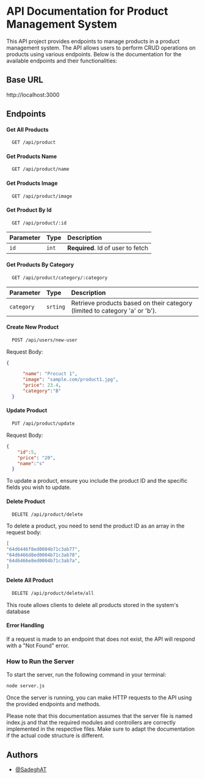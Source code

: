 # API Documentation for Product Management System

This API project provides endpoints to manage products in a product management system. The API allows users to perform CRUD operations on products using various endpoints. Below is the documentation for the available endpoints and their functionalities:

## Base URL

http://localhost:3000

## Endpoints

#### Get All Products

```bash
  GET /api/product
```

#### Get Products Name

```bash
  GET /api/product/name
```

#### Get Products Image

```bash
  GET /api/product/image
```

#### Get Product By Id

```bash
  GET /api/product/:id
```

| Parameter | Type  | Description                       |
| :-------- | :---- | :-------------------------------- |
| `id`      | `int` | **Required**. Id of user to fetch |

#### Get Products By Category

```bash
  GET /api/product/category/:category
```

| Parameter  | Type     | Description                                                                 |
| :--------- | :------- | :-------------------------------------------------------------------------- |
| `category` | `srting` | Retrieve products based on their category (limited to category 'a' or 'b'). |

#### Create New Product

```bash
  POST /api/users/new-user
```

Request Body:

```JSON
{

      "name": "Procuct 1",
      "image": "sample.com/product1.jpg",
      "price": 23.4,
      "category":"B"
  }

```

#### Update Product

```bash
  PUT /api/product/update
```

Request Body:

```JSON
{
    "id":5,
    "price": "20",
    "name":"s"
  }
```

To update a product, ensure you include the product ID and the specific fields you wish to update.

#### Delete Product

```bash
  DELETE /api/product/delete
```

To delete a product, you need to send the product ID as an array in the request body:

```JSON
[
"64d6446f8ed0004b71c3ab77",
"64d6466d8ed0004b71c3ab78",
"64d6466e8ed0004b71c3ab7a",
]
```
#### Delete All Product

```bash
  DELETE /api/product/delete/all
```
This route allows clients to delete all products stored in the system's database

#### Error Handling

If a request is made to an endpoint that does not exist, the API will respond with a "Not Found" error.

### How to Run the Server

To start the server, run the following command in your terminal:

```bash
node server.js

```

Once the server is running, you can make HTTP requests to the API using the provided endpoints and methods.

Please note that this documentation assumes that the server file is named index.js and that the required modules and controllers are correctly implemented in the respective files. Make sure to adapt the documentation if the actual code structure is different.

## Authors

- [@SadeghAT](https://github.com/Sadegh-AT)
